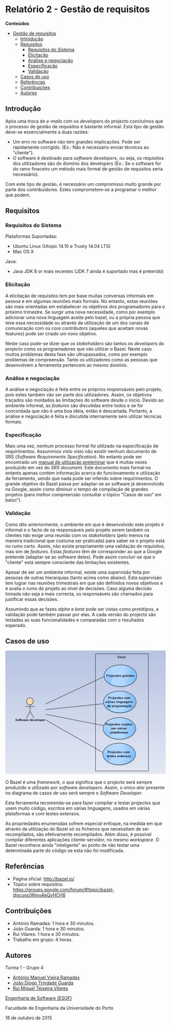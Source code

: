 # Relatório 2 - Gestão de requisitos #

**Conteúdos**
- [Gestão de requisitos](#relatório-2---gestão-de-requisitos)
	- [Introdução](#introdução)
	- [Requisitos](#requisitos)
		- [Requisitos do Sistema](#requisitos-do-sistema)
		- [Elicitação](#elicitação)
		- [Análise e negociação](#análise-e-negociação)
		- [Especificação](#especificação)
		- [Validação](#validação)
	- [Casos de uso](#casos-de-uso)
	- [Referências](#referências)
	- [Contribuições](#contribuições)
	- [Autores](#autores)


## Introdução ##

Após uma troca de *e-mails* com os *developers* do projecto concluímos que o processo de gestão de requisitos é bastante informal. Esta tipo de gestão deve-se essencialmente a duas razões:
* Um erro no software não tem grandes implicações. Pode ser rápidamente corrigido. (Ex.: Não é necessário enviar técnicos ao "cliente").
* O software é destinado para *software developers*, ou seja, os requisitos dos utilizadores são do domínio dos developers (Ex.: Se o software for do ramo finaceiro um método mais formal de gestão de requisitos seria necessário).

Com este tipo de gestão, é necessário um compromisso muito grande por parte dos contribuidores. Estes comprometem-se a programar o melhor que podem.

## Requisitos ##

### Requisitos do Sistema ###

Plataformas Suportadas:

* Ubuntu Linux (Utopic 14.10 e Trusty 14.04 LTS)
* Mac OS X

Java:
* Java JDK 8 or mais recentes (JDK 7 ainda é suportado mas é preterido)

### Elicitação ###

A elicitação de requisitos tem por base muitas conversas informais em pessoa e em algumas reuniões mais formais. No entanto, estas reuniões são mais orientadas em estabelecer os objetivos dos programadores para o próximo trimestre. Se surgir uma nova necessidade, como por exemplo adicionar uma nova linguagem aceite pelo bazel, ou a própria pessoa que teve essa necessidade ou através da utilização de um dos canais de comunicação com os *core contributors* (aqueles que aceitam novas features) pode ser criado um novo objetivo.

Neste caso pode-se dizer que os *stakeholders* são tantos os *developers* do projecto como os programadores que vão utilizar o Bazel. Neste caso muitos problemas desta fase são ultrupassados, como por exemplo problemas de compreensão. Tanto os utilizadores como as pessoas que desenvolvem a ferramenta pertencem ao mesmo domínio.

### Análise e negociação ###

A análise e negociação é feita entre os próprios responsáveis pelo projeto, pois estes também vão ser parte dos utilizadores. Assim, os objetivos traçados são moldados às limitações do software desde o início. Devido ao ambiente informal, as *features* são discutidas entre todos e se for concordada que não é uma boa ideia, então é descartada. Portanto, a análise e negociação é feita e discutida internamente sem utilizar técnicas formais.

### Especificação ###

Mais uma vez, nenhum processo formal foi utilizado na especificação de requirimentos. Assumimos visto visto não existir nenhum documento de SRS (*Software Requirements Specification*). No entanto pode ser encontrado um [manual de utilização preleminar](http://bazel.io/docs/bazel-user-manual.html) que é muitas vezes produzido em vez do *SRS document*. Este documento mais formal no entanto apenas contém informação acerca do funcionamento e utilização da ferramento, sendo que nada pode ser inferido sobre requirimentos. O grande objetivo do Bazel passa por adaptar-se ao software já desenvolvido na Google, assim como diminuir o tempo de compilação de grandes projetos (para melhor compreensão consultar o tópico "Casos de uso" em baixo").

### Validação ###

Como dito anteriormente, o ambiente em que é desenvolvido este projeto é informal e o facto de os responsáveis pelo projeto serem também os clientes não exige uma reunião com os *stakeholders* (pelo menos na maneira tradicional que costuma ser praticada) para saber se o projeto está no rumo certo. Assim, não existe propriamente uma validação de requisitos, mas sim de *features*. Estas *features* têm de corresponder ao que a Google pretende (adaptar-se ao software deles). Pode assim concluir-se que o "cliente" está sempre consciente das limitações existentes.

Apesar de ser um ambiente informal, existe uma supervisão feita por pessoas de outras hierarquias (tanto acima como abaixo). Esta supervisão tem lugrar nas reuniões trimestrais em que são definidos novos objetivos e é avalia o rumo do projeto ao nível de decisões. Caso alguma decisão tomada não seja a mais correcta, os responsáveis são chamados para justificar essas decisões.

Assumindo que as fazes *alpha* e *beta* pode ser vistas como protótipos, a validação pode também passar por elas. A cada versão do projecto são testadas as suas funcionalidades e comparadas com o resultados esperado.

## Casos de uso ##

![Bazel use case diagram](/ESOF-docs/Resources/UseCase.JPG)

O Bazel é uma *framework*, o que significa que o projecto será sempre produzido e utilizado por *software developers*. Assim, o único ator presente no diagrama de casos de uso será sempre o *Software Developer*.

Esta ferramenta recomenda-se para fazer compilar e testar projectos que usem muito código, escritos em várias linguagens, usados em várias plataformas e com testes extensos. 

As propriedades enumeradas sofrem especial enfoque, na medida em que através da utilização do Bazel só os ficheiros que necessitam de ser recompilados, são efetivamente recompilados. Além disso, é possivel compilar diferentes aplicações cliente-servidor, no mesmo *workspace*. O Bazel reconhece ainda "inteligente" ao ponto de não testar uma determinada parte do código se esta não foi modificada.



## Referências ##

* Página oficial: http://bazel.io/ 
* Tópico sobre requisitos: https://groups.google.com/forum/#!topic/bazel-discuss/Wmu4eQyHCH8

## Contribuições ##
* António Ramadas: 1 hora e 30 minutos.
* João Guarda: 1 hora e 30 minutos.
* Rui Vilares: 1 hora e 30 minutos.
* Trabalho em grupo: 4 horas.

## Autores ##

Turma 1 - Grupo 4

* [António Manuel Vieira Ramadas](https://github.com/antonio-ramadas)
* [João Diogo Trindade Guarda](https://github.com/Digas29)
* [Rui Miguel Teixeira Vilares](https://github.com/RuiVilares)

[Engenharia de Software (ESOF)](https://sigarra.up.pt/feup/pt/ucurr_geral.ficha_uc_view?pv_ocorrencia_id=368707)

Faculdade de Engenharia da Universidade do Porto

18 de outubro de 2015
